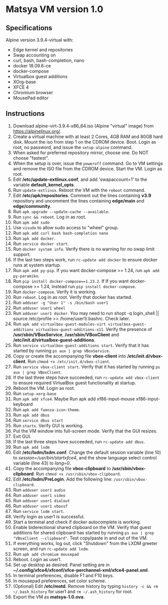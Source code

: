 # Matsya VM version 1.0

## Specifications
Alpine version 3.9.4-virtual with:
  - Edge kernel and repositories
  - Swap accounting on
  - curl, bash, bash-completion, nano
  - docker 18.09.6-ce
  - docker-compose
  - Virtualbox guest additions
  - XOrg-base
  - XFCE 4
  - Chromium browser
  - MousePad editor

## Instructions

1. Download alpine-virt-3.9.4-x86_64.iso (Alpine "virtual" image) from https://alpinelinux.org/. 
2. Create a virtual machine with at least 2 Cores, 4GB RAM and 80GB hard disk. Mount the iso from step 1 on the CDROM device. Boot. Login as root, no password, and issue the `setup-alpine` command.
3. When asked for preferred repository mirror, choose one. Do NOT choose "fastest".
4. When the setup is over, issue the `poweroff` command. Go to VM settings and remove the ISO file from the CDROM device. Start the VM. Login as root.
5. Edit **/etc/update-extlinux.conf**, and add 'swapaccount=1' to the variable **default_kernel_opts**.
6. Run `update-extlinux`. Reboot the VM with the `reboot` command.
7. Edit **/etc/apk/repositories**. Comment out the lines containing **v3.9** repository and uncomment the lines containing **edge/main** and **edge/community**.
8. Run `apk upgrade --update-cache --available`.
9. Run `sync && reboot`. Log in as root.
10. Run `apk add sudo`
11. Use `visudo` to allow sudo access to "wheel" group.
12. Run `apk add curl bash bash-completion nano`
13. Run `apk add docker`.
14. Run `service docker start`. 
15. Run `docker system info`. Verify there is no warning for no swap limit support. 
16. If the last two steps work, run `rc-update add docker` to ensure docker runs at system startup.
17. Run `apk add py-pip`. If you want docker-compose >= 1.24, run `apk add py-paramiko`.
18. Run `pip install docker-compose==1.23.2`. If If you want docker-compose >= 1.24, instead run `pip install docker-compose`.
19. Run `docker-compose`. Verify it is working.
20. Run `reboot`. Log in as root. Verify that docker has started.
21. Run `adduser -g "User 1" -s /bin/bash user1`
22. Run `adduser user1 wheel`
23. Run `adduser user1 docker`. You may need to run shopt -q login_shell || source /etc/profile >> /home/user1/.bashrc. Check later.
24. Run `apk add virtualbox-guest-modules-virt virtualbox-guest-additions virtualbox-guest-additions-x11`. Verify the presence of **/usr/sbin/VBoxService**, **/usr/sbin/VBoxClient** and **/etc/init.d/virtualbox-guest-additions**.
25. Run `service virtualbox-guest-additions start`. Verify that it has started by running `ps aux | grep VBoxService`.
26. Copy or create the accompanying file **vbox-client** into **/etc/init.d/vbox-client**. Run `chmod +x /etc/init.d/vbox-client`.
27. Run `service vbox-client start`. Verify that it has started by running `ps aux | grep VBoxClient`.
28. If the last three steps have succeeded, run `rc-update add vbox-client` to ensure required VirtualBox guest functionality at startup.
29. Reboot the VM. Login as root. 
30. Run `setup-xorg-base`
31. Run `apk add xfce4`. Maybe Run apk add xf86-input-mouse xf86-input-keyboard
32. Run `apk add faenza-icon-theme`.
33. Run `apk add dbus`
34. Run `service dbus start`
35. Run `startx`. Verify GUI is working.
36. Put the VM window into full-screen mode. Verify that the GUI resizes.
37. Exit GUI.
38. If the last three steps have succeeded, run `rc-update add dbus`.
39. Run `apk add lxdm`
40. Edit **/etc/lxdm/lxdm.conf**. Change the default session variable (line 10) to *session=/usr/bin/startxfce4*, and the show language select control variable (line 43) to *lang=0*.
41. Copy the accompanying file **vbox-clipboard** to **/usr/sbin/vbox-clipboard**. Run `chmod +x /usr/sbin/vbox-clipboard`.
42. Edit **/etc/lxdm/PreLogin**. Add the following line: `/usr/sbin/vbox-clipboard`.
43. Run `adduser user1 audio`
44. Run `adduser user1 video`
45. Run `adduser user1 dialout`
46. Run `adduser user1 vboxsf`
47. Run `service lxdm start`. 
48. Verify login as user1 is successful. 
49. Start a terminal and check if docker autocomplete is working.
50. Enable biderectional shared clipboard on the VM. Verify that guest additions for shared clipboard has started by running `ps aux | grep "VBoxClient --clipboard"`. Test copy/paste in and out of the VM.
51. If everything works, log out, click "Shutdown" from the LXDM greeter screen, and run `rc-update add lxdm`.
52. Run `apk add chromium mousepad`
53. Reboot. Login as user1.
54. Set up desktop as desired. Panel setting are in **~/.config/xfce4/xfconf/xfce-perchannel-xml/xfce4-panel.xml**.
56. In terminal preferences, disable F1 and F10 keys.
57. In mousepad preferences, set color scheme.
58. (Optional) Edit **/etc/motd**. Remove history by typing `history -c && rm ~/.bash_history` for user1 and `rm ~/.ash_history` for root. 
59. Export the VM as **matsya-1.0.ova**.
